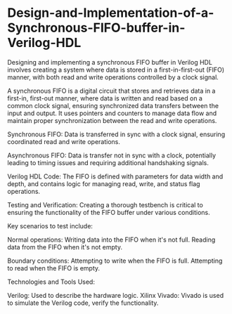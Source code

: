 # Design-and-Implementation-of-a-Synchronous-FIFO-buffer-in-Verilog-HDL

Designing and implementing a synchronous FIFO buffer in Verilog HDL involves creating a system where data is stored in a first-in-first-out (FIFO) manner, with both read and write operations controlled by a clock signal.


A synchronous FIFO is a digital circuit that stores and retrieves data in a first-in, first-out manner, where data is written and read based on a common clock signal, ensuring synchronized data transfers between the input and output.
It uses pointers and counters to manage data flow and maintain proper synchronization between the read and write operations.


Synchronous FIFO: Data is transferred in sync with a clock signal, ensuring coordinated read and write operations.

Asynchronous FIFO: Data is transfer not in sync with a clock, potentially leading to timing issues and requiring additional handshaking signals.

Verilog HDL Code:
The FIFO is defined with parameters for data width and depth, and contains logic for managing read, write, and status flag operations.

Testing and Verification:
Creating a thorough testbench is critical to ensuring the functionality of the FIFO buffer under various conditions.

Key scenarios to test include:

Normal operations:
Writing data into the FIFO when it's not full.
Reading data from the FIFO when it's not empty.

Boundary conditions:
Attempting to write when the FIFO is full.
Attempting to read when the FIFO is empty.

Technologies and Tools Used:

Verilog: Used to describe the hardware logic.
Xilinx Vivado: Vivado is used to simulate the Verilog code, verify the functionality.
